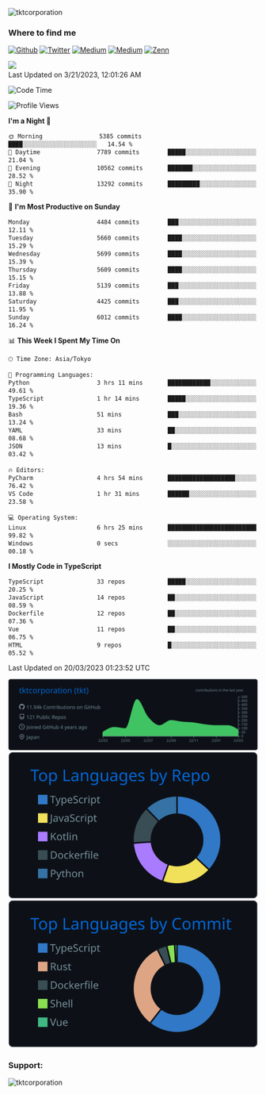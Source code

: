 <p align="left"> <img src="https://komarev.com/ghpvc/?username=tktcorporation&label=Profile%20views&color=0e75b6&style=flat" alt="tktcorporation" /> </p>

<h3>Where to find me</h3>
<p>
<a href="https://github.com/tktcorporation" target="_blank"><img alt="Github" src="https://img.shields.io/badge/GitHub-%2312100E.svg?&style=for-the-badge&logo=Github&logoColor=white" /></a>
<a href="https://twitter.com/tktcorporation" target="_blank"><img alt="Twitter" src="https://img.shields.io/badge/twitter-%231DA1F2.svg?&style=for-the-badge&logo=twitter&logoColor=white" /></a>
<a href="https://www.linkedin.com/in/tktcorporation" target="_blank"><img alt="Medium" src="https://img.shields.io/badge/linkdin-0a66c2.svg?&style=for-the-badge&logo=linkedin&logoColor=white" /></a>
<a href="https://qiita.com/tktcorporation" target="_blank"><img alt="Medium" src="https://img.shields.io/badge/qiita-55C500.svg?&style=for-the-badge&logo=qiita&logoColor=white" /></a>
<a href="https://zenn.dev/tktcorporation" target="_blank"><img alt="Zenn" src="https://img.shields.io/badge/Zenn-3EA8FF.svg?&style=for-the-badge&logo=Zenn&logoColor=white" /></a>
</p>

<!--START_SECTION:lapras-card-->
<a href="https://lapras.com/public/tktcorporation" target="_blank" rel="noopener noreferrer"><img src="https://lapras-card-generator.vercel.app/api/svg?e=3.89&b=3.48&i=3.58&b1=%23232323&b2=%236d6d6d&i1=%23212121&i2=%23818181&l=en" width="300" ></a>  
Last Updated on 3/21/2023, 12:01:26 AM
<!--END_SECTION:lapras-card-->
  
<!--START_SECTION:waka-->
![Code Time](http://img.shields.io/badge/Code%20Time-915%20hrs%2054%20mins-blue)

![Profile Views](http://img.shields.io/badge/Profile%20Views-0-blue)

**I'm a Night 🦉** 

```text
🌞 Morning                5385 commits        ████░░░░░░░░░░░░░░░░░░░░░   14.54 % 
🌆 Daytime                7789 commits        █████░░░░░░░░░░░░░░░░░░░░   21.04 % 
🌃 Evening                10562 commits       ███████░░░░░░░░░░░░░░░░░░   28.52 % 
🌙 Night                  13292 commits       █████████░░░░░░░░░░░░░░░░   35.90 % 
```
📅 **I'm Most Productive on Sunday** 

```text
Monday                   4484 commits        ███░░░░░░░░░░░░░░░░░░░░░░   12.11 % 
Tuesday                  5660 commits        ████░░░░░░░░░░░░░░░░░░░░░   15.29 % 
Wednesday                5699 commits        ████░░░░░░░░░░░░░░░░░░░░░   15.39 % 
Thursday                 5609 commits        ████░░░░░░░░░░░░░░░░░░░░░   15.15 % 
Friday                   5139 commits        ███░░░░░░░░░░░░░░░░░░░░░░   13.88 % 
Saturday                 4425 commits        ███░░░░░░░░░░░░░░░░░░░░░░   11.95 % 
Sunday                   6012 commits        ████░░░░░░░░░░░░░░░░░░░░░   16.24 % 
```


📊 **This Week I Spent My Time On** 

```text
🕑︎ Time Zone: Asia/Tokyo

💬 Programming Languages: 
Python                   3 hrs 11 mins       ████████████░░░░░░░░░░░░░   49.61 % 
TypeScript               1 hr 14 mins        █████░░░░░░░░░░░░░░░░░░░░   19.36 % 
Bash                     51 mins             ███░░░░░░░░░░░░░░░░░░░░░░   13.24 % 
YAML                     33 mins             ██░░░░░░░░░░░░░░░░░░░░░░░   08.68 % 
JSON                     13 mins             █░░░░░░░░░░░░░░░░░░░░░░░░   03.42 % 

🔥 Editors: 
PyCharm                  4 hrs 54 mins       ███████████████████░░░░░░   76.42 % 
VS Code                  1 hr 31 mins        ██████░░░░░░░░░░░░░░░░░░░   23.58 % 

💻 Operating System: 
Linux                    6 hrs 25 mins       █████████████████████████   99.82 % 
Windows                  0 secs              ░░░░░░░░░░░░░░░░░░░░░░░░░   00.18 % 
```

**I Mostly Code in TypeScript** 

```text
TypeScript               33 repos            █████░░░░░░░░░░░░░░░░░░░░   20.25 % 
JavaScript               14 repos            ██░░░░░░░░░░░░░░░░░░░░░░░   08.59 % 
Dockerfile               12 repos            ██░░░░░░░░░░░░░░░░░░░░░░░   07.36 % 
Vue                      11 repos            ██░░░░░░░░░░░░░░░░░░░░░░░   06.75 % 
HTML                     9 repos             █░░░░░░░░░░░░░░░░░░░░░░░░   05.52 % 
```




 Last Updated on 20/03/2023 01:23:52 UTC
<!--END_SECTION:waka-->

[![](https://raw.githubusercontent.com/tktcorporation/tktcorporation/master/profile-summary-card-output/github_dark/0-profile-details.svg)](https://github.com/vn7n24fzkq/github-profile-summary-cards)
[![](https://raw.githubusercontent.com/tktcorporation/tktcorporation/master/profile-summary-card-output/github_dark/1-repos-per-language.svg)](https://github.com/vn7n24fzkq/github-profile-summary-cards) [![](https://raw.githubusercontent.com/tktcorporation/tktcorporation/master/profile-summary-card-output/github_dark/2-most-commit-language.svg)](https://github.com/vn7n24fzkq/github-profile-summary-cards)

<h3 align="left">Support:</h3>
<p><a href="https://www.buymeacoffee.com/tktcorporation"> <img align="left" src="https://cdn.buymeacoffee.com/buttons/v2/default-yellow.png" height="50" width="210" alt="tktcorporation" /></a></p><br><br>
